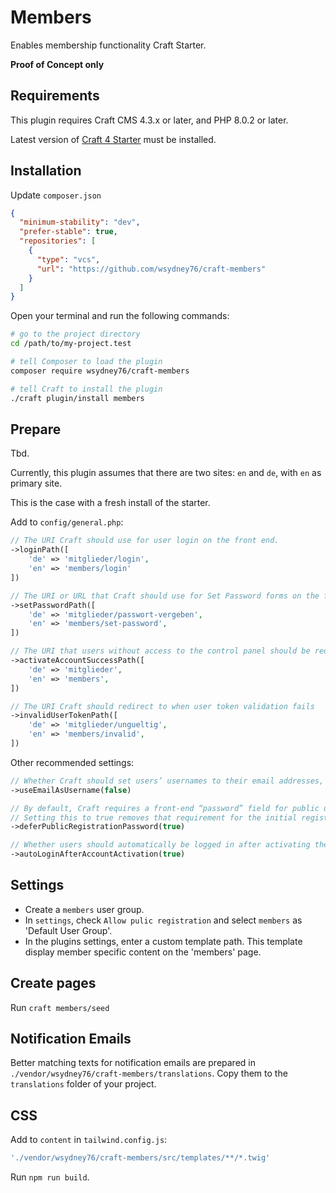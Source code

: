 # Members

Enables membership functionality Craft Starter.

__Proof of Concept only__

## Requirements

This plugin requires Craft CMS 4.3.x or later, and PHP 8.0.2 or later.

Latest version of [Craft 4 Starter](https://github.com/wsydney76/craft4-ddev-starter) must be installed.

## Installation

Update `composer.json`

```json
{
  "minimum-stability": "dev",
  "prefer-stable": true,
  "repositories": [
    {
      "type": "vcs",
      "url": "https://github.com/wsydney76/craft-members"
    }
  ]
}
```

Open your terminal and run the following commands:


```bash
# go to the project directory
cd /path/to/my-project.test

# tell Composer to load the plugin
composer require wsydney76/craft-members

# tell Craft to install the plugin
./craft plugin/install members
```

## Prepare

Tbd.

Currently, this plugin assumes that there are two sites: `en` and `de`, with `en` as primary site.

This is the case with a fresh install of the starter.

Add to `config/general.php`:

```php
// The URI Craft should use for user login on the front end.
->loginPath([
    'de' => 'mitglieder/login',
    'en' => 'members/login'
])

// The URI or URL that Craft should use for Set Password forms on the front end.
->setPasswordPath([
    'de' => 'mitglieder/passwort-vergeben',
    'en' => 'members/set-password',
])

// The URI that users without access to the control panel should be redirected to after activating their account.
->activateAccountSuccessPath([
    'de' => 'mitglieder',
    'en' => 'members',
])

// The URI Craft should redirect to when user token validation fails
->invalidUserTokenPath([
    'de' => 'mitglieder/ungueltig',
    'en' => 'members/invalid',
])
```

Other recommended settings: 

```php
// Whether Craft should set users’ usernames to their email addresses, rather than let them set their username separately.
->useEmailAsUsername(false)

// By default, Craft requires a front-end “password” field for public user registrations.
// Setting this to true removes that requirement for the initial registration form.
->deferPublicRegistrationPassword(true)

// Whether users should automatically be logged in after activating their account or resetting their password.
->autoLoginAfterAccountActivation(true)
```

## Settings

* Create a `members` user group.
* In `settings`, check `Allow pulic registration` and select  `members` as 'Default User Group'.
* In the plugins settings, enter a custom template path. This template display member specific content on the 'members' page.

## Create pages

Run `craft members/seed`

## Notification Emails

Better matching texts for notification emails are prepared in  `./vendor/wsydney76/craft-members/translations`. Copy them to the `translations` folder of your project.

## CSS

Add to `content` in `tailwind.config.js`:

```javascript
'./vendor/wsydney76/craft-members/src/templates/**/*.twig'
```

Run `npm run build`.
